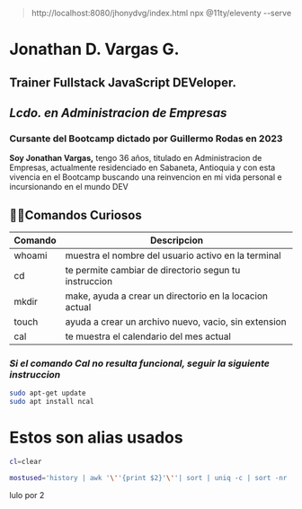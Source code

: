 > http://localhost:8080/jhonydvg/index.html
> npx @11ty/eleventy --serve
# Jonathan D. Vargas G.
## Trainer Fullstack JavaScript DEVeloper.
## _Lcdo. en Administracion de Empresas_

### **Cursante del Bootcamp dictado por Guillermo Rodas en 2023**


**Soy Jonathan Vargas,** tengo 36 años, titulado en Administracion de Empresas, actualmente residenciado en Sabaneta, Antioquia y con esta vivencia en el Bootcamp buscando una reinvencion en mi vida personal e incursionando en el mundo DEV 

## 🐱‍👤Comandos Curiosos
| Comando | Descripcion |
| ------  | -------------------------------------------------------- |
| whoami  | muestra el nombre del usuario activo en la terminal      |
| cd      | te permite cambiar de directorio segun tu instruccion    |
| mkdir   | make, ayuda a crear un directorio en la locacion actual  |
| touch   | ayuda a crear un archivo nuevo, vacio, sin extension     |
| cal     | te muestra el calendario del mes actual                  |

### ***Si el comando Cal no resulta funcional, seguir la siguiente instruccion***

```sh
sudo apt-get update
sudo apt install ncal
```

# Estos son alias usados

```bash
cl=clear 

mostused='history | awk '\''{print $2}'\''| sort | uniq -c | sort -nr | head -n 10'
```
lulo por 2



